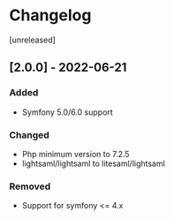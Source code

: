 # Changelog

[unreleased]
## [2.0.0] - 2022-06-21
### Added
- Symfony 5.0/6.0 support

### Changed
- Php minimum version to 7.2.5
- lightsaml/lightsaml to litesaml/lightsaml

### Removed
- Support for symfony <= 4.x